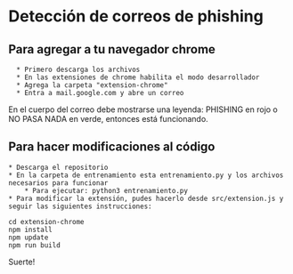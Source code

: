 # Detección de correos de phishing

## Para agregar a tu navegador chrome
      * Primero descarga los archivos
      * En las extensiones de chrome habilita el modo desarrollador
      * Agrega la carpeta "extension-chrome"
      * Entra a mail.google.com y abre un correo
      
En el cuerpo del correo debe mostrarse una leyenda: PHISHING en rojo o NO PASA NADA en verde, entonces está funcionando.

## Para hacer modificaciones al código
    * Descarga el repositorio
    * En la carpeta de entrenamiento esta entrenamiento.py y los archivos necesarios para funcionar
        * Para ejecutar: python3 entrenamiento.py
    * Para modificar la extensión, pudes hacerlo desde src/extension.js y seguir las siguientes instrucciones:
    
````
cd extension-chrome
npm install
npm update
npm run build
````

Suerte!





